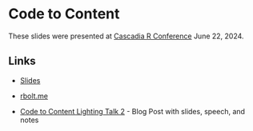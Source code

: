 # Code to Content 

These slides were presented at [Cascadia R Conference](https://cascadiarconf.com/) June 22, 2024. 

## Links

* [Slides](https://2024-codetocontent.netlify.app/#/title-slide)

* [rbolt.me](https://www.rbolt.me/)

* [Code to Content Lighting Talk 2](https://www.rbolt.me/blog/technical-blog/posts/20240612-original-codetocontentslides2/) - Blog Post with slides, speech, and notes